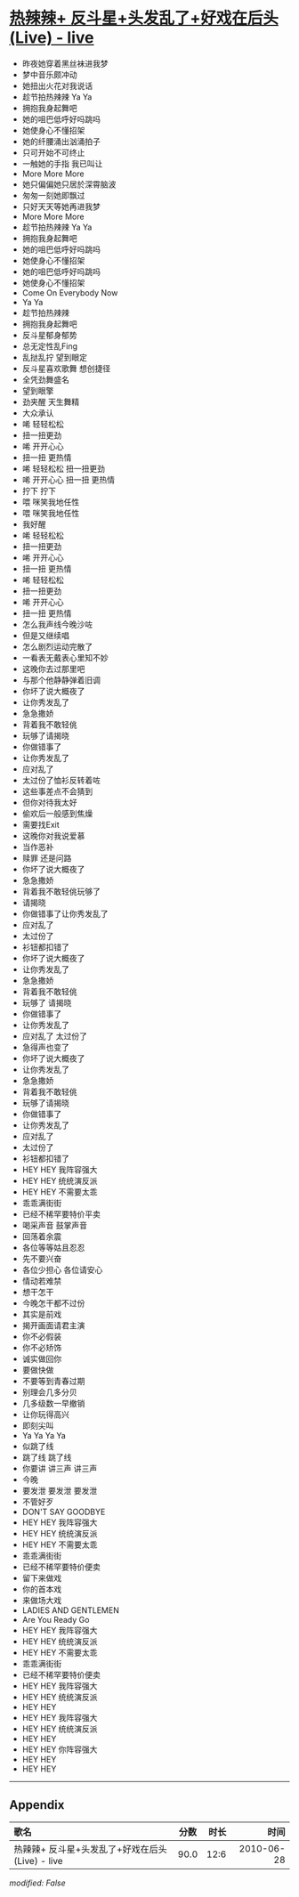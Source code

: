# [热辣辣+ 反斗星+头发乱了+好戏在后头(Live) - live](https://music.163.com/song?id=64506)

* 昨夜她穿着黑丝袜进我梦
* 梦中音乐颇冲动
* 她扭出火花对我说话
* 趁节拍热辣辣 Ya Ya
* 拥抱我身起舞吧
* 她的咀巴低呼好吗跳吗
* 她使身心不懂招架
* 她的纤腰涌出汹涌拍子
* 只可开始不可终止
* 一触她的手指 我已叫让
* More More More
* 她只偏偏她只居於深霄脑波
* 匆匆一刻她即飘过
* 只好天天等她再进我梦
* More More More
* 趁节拍热辣辣 Ya Ya
* 拥抱我身起舞吧
* 她的咀巴低呼好吗跳吗
* 她使身心不懂招架
* 她的咀巴低呼好吗跳吗
* 她使身心不懂招架
* Come On Everybody Now
* Ya Ya
* 趁节拍热辣辣
* 拥抱我身起舞吧
* 反斗星郁身郁势
* 总无定性乱Fing
* 乱挞乱拧 望到眼定
* 反斗星喜欢歌舞 想创捷径
* 全凭劲舞盛名
* 望到眼擎
* 劲夹醒 天生舞精
* 大众承认
* 唏 轻轻松松
* 扭一扭更劲
* 唏 开开心心
* 扭一扭 更热情
* 唏 轻轻松松 扭一扭更劲
* 唏 开开心心 扭一扭 更热情
* 拧下 拧下
* 喂 咪笑我地任性
* 喂 咪笑我地任性
* 我好醒
* 唏 轻轻松松
* 扭一扭更劲
* 唏 开开心心
* 扭一扭 更热情
* 唏 轻轻松松
* 扭一扭更劲
* 唏 开开心心
* 扭一扭 更热情
* 怎么我声线今晚沙咗
* 但是又继续唱
* 怎么剧烈运动完散了
* 一看表无戴表心里知不妙
* 这晚你去过那里吧
* 与那个他静静弹着旧调
* 你坏了说大概夜了
* 让你秀发乱了
* 急急撒娇
* 背着我不敢轻佻
* 玩够了请揭晓
* 你做错事了
* 让你秀发乱了
* 应对乱了
* 太过份了恤衫反转着咗
* 这些事差点不会猜到
* 但你对待我太好
* 偷欢后一般感到焦燥
* 需要找Exit
* 这晚你对我说爱慕
* 当作恶补
* 赎罪 还是问路
* 你坏了说大概夜了
* 急急撒娇
* 背着我不敢轻佻玩够了
* 请揭晓
* 你做错事了让你秀发乱了
* 应对乱了
* 太过份了
* 衫钮都扣错了
* 你坏了说大概夜了
* 让你秀发乱了
* 急急撒娇
* 背着我不敢轻佻
* 玩够了 请揭晓
* 你做错事了
* 让你秀发乱了
* 应对乱了 太过份了
* 急得声也变了
* 你坏了说大概夜了
* 让你秀发乱了
* 急急撒娇
* 背着我不敢轻佻
* 玩够了请揭晓
* 你做错事了
* 让你秀发乱了
* 应对乱了
* 太过份了
* 衫钮都扣错了
* HEY HEY 我阵容强大
* HEY HEY 统统演反派
* HEY HEY 不需要太乖
* 乖乖满街街
* 已经不稀罕要特价平卖
* 喝采声音 鼓掌声音
* 回荡着余震
* 各位等等姑且忍忍
* 先不要兴奋
* 各位少担心 各位请安心
* 情动若难禁
* 想干怎干
* 今晚怎干都不过份
* 其实是前戏
* 揭开画面请君主演
* 你不必假装
* 你不必矫饰
* 诚实做回你
* 要做快做
* 不要等到青春过期
* 别理会几多分贝
* 几多级数一早撤销
* 让你玩得高兴
* 即刻尖叫
* Ya Ya Ya Ya
* 似跳了线
* 跳了线 跳了线
* 你要讲 讲三声 讲三声
* 今晚
* 要发泄 要发泄 要发泄
* 不管好歹
* DON'T SAY GOODBYE
* HEY HEY 我阵容强大
* HEY HEY 统统演反派
* HEY HEY 不需要太乖
* 乖乖满街街
* 已经不稀罕要特价便卖
* 留下来做戏
* 你的首本戏
* 来做场大戏
* LADIES AND GENTLEMEN
* Are You Ready Go
* HEY HEY 我阵容强大
* HEY HEY 统统演反派
* HEY HEY 不需要太乖
* 乖乖满街街
* 已经不稀罕要特价便卖
* HEY HEY 我阵容强大
* HEY HEY 统统演反派
* HEY HEY
* HEY HEY 我阵容强大
* HEY HEY 统统演反派
* HEY HEY
* HEY HEY 你阵容强大
* HEY HEY
* HEY HEY


---

## Appendix

|歌名|分数|时长|时间|
|:---|:---:|---:|---:|
|热辣辣+ 反斗星+头发乱了+好戏在后头(Live) - live|90.0|12:6|2010-06-28

*modified: False*